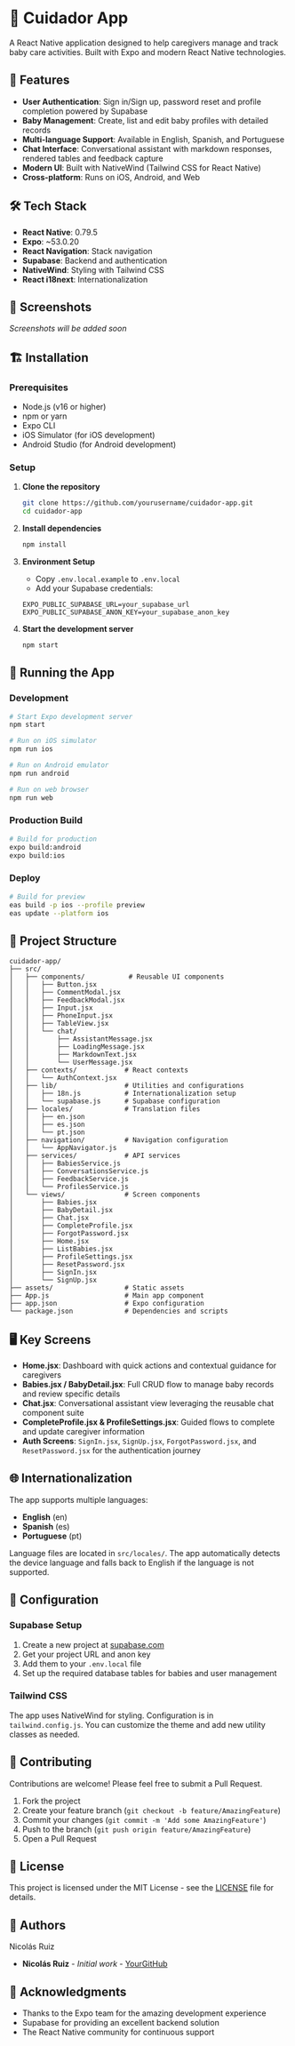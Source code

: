 # 👶 Cuidador App

A React Native application designed to help caregivers manage and track baby care activities. Built with Expo and modern React Native technologies.

## 🚀 Features

- **User Authentication**: Sign in/Sign up, password reset and profile completion powered by Supabase
- **Baby Management**: Create, list and edit baby profiles with detailed records
- **Multi-language Support**: Available in English, Spanish, and Portuguese
- **Chat Interface**: Conversational assistant with markdown responses, rendered tables and feedback capture
- **Modern UI**: Built with NativeWind (Tailwind CSS for React Native)
- **Cross-platform**: Runs on iOS, Android, and Web

## 🛠️ Tech Stack

- **React Native**: 0.79.5
- **Expo**: ~53.0.20
- **React Navigation**: Stack navigation
- **Supabase**: Backend and authentication
- **NativeWind**: Styling with Tailwind CSS
- **React i18next**: Internationalization

## 📱 Screenshots

*Screenshots will be added soon*

## 🏗️ Installation

### Prerequisites

- Node.js (v16 or higher)
- npm or yarn
- Expo CLI
- iOS Simulator (for iOS development)
- Android Studio (for Android development)

### Setup

1. **Clone the repository**
   ```bash
   git clone https://github.com/yourusername/cuidador-app.git
   cd cuidador-app
   ```

2. **Install dependencies**
   ```bash
   npm install
   ```

3. **Environment Setup**
   - Copy `.env.local.example` to `.env.local`
   - Add your Supabase credentials:
   ```env
   EXPO_PUBLIC_SUPABASE_URL=your_supabase_url
   EXPO_PUBLIC_SUPABASE_ANON_KEY=your_supabase_anon_key
   ```

4. **Start the development server**
   ```bash
   npm start
   ```

## 🚀 Running the App

### Development

```bash
# Start Expo development server
npm start

# Run on iOS simulator
npm run ios

# Run on Android emulator
npm run android

# Run on web browser
npm run web
```

### Production Build

```bash
# Build for production
expo build:android
expo build:ios
```

### Deploy
```bash
# Build for preview
eas build -p ios --profile preview 
eas update --platform ios
```

## 📁 Project Structure

```
cuidador-app/
├── src/
│   ├── components/           # Reusable UI components
│   │   ├── Button.jsx
│   │   ├── CommentModal.jsx
│   │   ├── FeedbackModal.jsx
│   │   ├── Input.jsx
│   │   ├── PhoneInput.jsx
│   │   ├── TableView.jsx
│   │   └── chat/
│   │       ├── AssistantMessage.jsx
│   │       ├── LoadingMessage.jsx
│   │       ├── MarkdownText.jsx
│   │       └── UserMessage.jsx
│   ├── contexts/            # React contexts
│   │   └── AuthContext.jsx
│   ├── lib/                 # Utilities and configurations
│   │   ├── 18n.js           # Internationalization setup
│   │   └── supabase.js      # Supabase configuration
│   ├── locales/             # Translation files
│   │   ├── en.json
│   │   ├── es.json
│   │   └── pt.json
│   ├── navigation/          # Navigation configuration
│   │   └── AppNavigator.js
│   ├── services/            # API services
│   │   ├── BabiesService.js
│   │   ├── ConversationsService.js
│   │   ├── FeedbackService.js
│   │   └── ProfilesService.js
│   └── views/               # Screen components
│       ├── Babies.jsx
│       ├── BabyDetail.jsx
│       ├── Chat.jsx
│       ├── CompleteProfile.jsx
│       ├── ForgotPassword.jsx
│       ├── Home.jsx
│       ├── ListBabies.jsx
│       ├── ProfileSettings.jsx
│       ├── ResetPassword.jsx
│       ├── SignIn.jsx
│       └── SignUp.jsx
├── assets/                  # Static assets
├── App.js                   # Main app component
├── app.json                 # Expo configuration
└── package.json             # Dependencies and scripts
```

## 🖥️ Key Screens

- **Home.jsx**: Dashboard with quick actions and contextual guidance for caregivers
- **Babies.jsx / BabyDetail.jsx**: Full CRUD flow to manage baby records and review specific details
- **Chat.jsx**: Conversational assistant view leveraging the reusable chat component suite
- **CompleteProfile.jsx & ProfileSettings.jsx**: Guided flows to complete and update caregiver information
- **Auth Screens**: `SignIn.jsx`, `SignUp.jsx`, `ForgotPassword.jsx`, and `ResetPassword.jsx` for the authentication journey

## 🌐 Internationalization

The app supports multiple languages:
- **English** (en)
- **Spanish** (es) 
- **Portuguese** (pt)

Language files are located in `src/locales/`. The app automatically detects the device language and falls back to English if the language is not supported.

## 🔧 Configuration

### Supabase Setup

1. Create a new project at [supabase.com](https://supabase.com)
2. Get your project URL and anon key
3. Add them to your `.env.local` file
4. Set up the required database tables for babies and user management

### Tailwind CSS

The app uses NativeWind for styling. Configuration is in `tailwind.config.js`. You can customize the theme and add new utility classes as needed.

## 🤝 Contributing

Contributions are welcome! Please feel free to submit a Pull Request.

1. Fork the project
2. Create your feature branch (`git checkout -b feature/AmazingFeature`)
3. Commit your changes (`git commit -m 'Add some AmazingFeature'`)
4. Push to the branch (`git push origin feature/AmazingFeature`)
5. Open a Pull Request

## 📄 License

This project is licensed under the MIT License - see the [LICENSE](LICENSE) file for details.

## 👥 Authors
Nicolás Ruiz

- **Nicolás Ruiz** - *Initial work* - [YourGitHub](https://github.com/IamNewInThis)

## 🙏 Acknowledgments

- Thanks to the Expo team for the amazing development experience
- Supabase for providing an excellent backend solution
- The React Native community for continuous support
